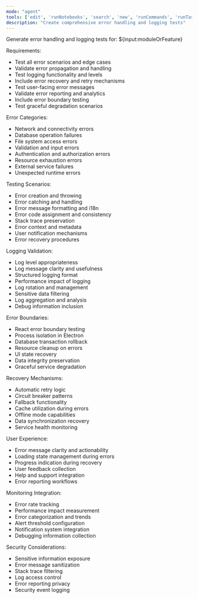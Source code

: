```yaml
---
mode: "agent"
tools: ['edit', 'runNotebooks', 'search', 'new', 'runCommands', 'runTasks', 'usages', 'vscodeAPI', 'think', 'problems', 'changes', 'testFailure', 'openSimpleBrowser', 'fetch', 'githubRepo', 'extensions', 'todos', 'runTests', 'sequentialthinking', 'review', 'reviewStaged', 'reviewUnstaged', 'websearch']
description: "Create comprehensive error handling and logging tests"
---
```


Generate error handling and logging tests for: ${input:moduleOrFeature}

Requirements:

- Test all error scenarios and edge cases
- Validate error propagation and handling
- Test logging functionality and levels
- Include error recovery and retry mechanisms
- Test user-facing error messages
- Validate error reporting and analytics
- Include error boundary testing
- Test graceful degradation scenarios

Error Categories:

- Network and connectivity errors
- Database operation failures
- File system access errors
- Validation and input errors
- Authentication and authorization errors
- Resource exhaustion errors
- External service failures
- Unexpected runtime errors

Testing Scenarios:

- Error creation and throwing
- Error catching and handling
- Error message formatting and i18n
- Error code assignment and consistency
- Stack trace preservation
- Error context and metadata
- User notification mechanisms
- Error recovery procedures

Logging Validation:

- Log level appropriateness
- Log message clarity and usefulness
- Structured logging format
- Performance impact of logging
- Log rotation and management
- Sensitive data filtering
- Log aggregation and analysis
- Debug information inclusion

Error Boundaries:

- React error boundary testing
- Process isolation in Electron
- Database transaction rollback
- Resource cleanup on errors
- UI state recovery
- Data integrity preservation
- Graceful service degradation

Recovery Mechanisms:

- Automatic retry logic
- Circuit breaker patterns
- Fallback functionality
- Cache utilization during errors
- Offline mode capabilities
- Data synchronization recovery
- Service health monitoring

User Experience:

- Error message clarity and actionability
- Loading state management during errors
- Progress indication during recovery
- User feedback collection
- Help and support integration
- Error reporting workflows

Monitoring Integration:

- Error rate tracking
- Performance impact measurement
- Error categorization and trends
- Alert threshold configuration
- Notification system integration
- Debugging information collection

Security Considerations:

- Sensitive information exposure
- Error message sanitization
- Stack trace filtering
- Log access control
- Error reporting privacy
- Security event logging
